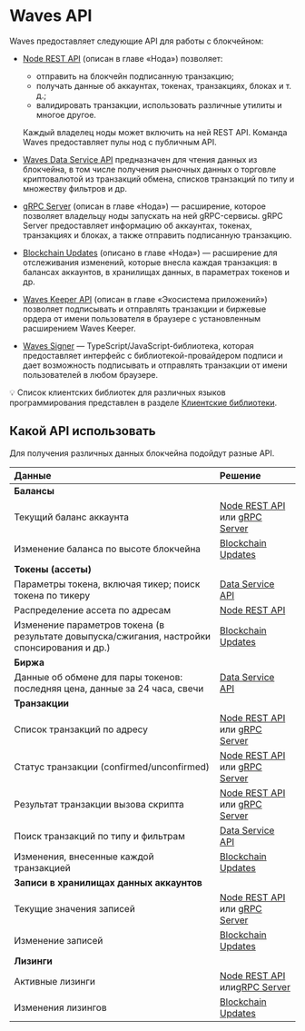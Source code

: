 # Waves API

Waves предоставляет следующие API для работы с блокчейном:

* [Node REST API](/ru/waves-node/node-api/) (описан в главе «Нода») позволяет:
   * отправить на блокчейн подписанную транзакцию;
   * получать данные об аккаунтах, токенах, транзакциях, блоках и т. д.;
   * валидировать транзакции, использовать различные утилиты и многое другое.

   Каждый владелец ноды может включить на ней REST API. Команда Waves предоставляет пулы нод с публичным API.

* [Waves Data Service API](/ru/building-apps/waves-api-and-sdk/waves-data-service-api) предназначен для чтения данных из блокчейна, в том числе получения рыночных данных о торговле криптовалютой из транзакций обмена, списков транзакций по типу и множеству фильтров и др.

* [gRPC Server](/ru/waves-node/extensions/grpc-server/) (описан в главе «Нода») — расширение, которое позволяет владельцу ноды запускать на ней gRPC-сервисы. gRPC Server предоставляет информацию об аккаунтах, токенах, транзакциях и блоках, а также отправить подписанную транзакцию.

* [Blockchain Updates](/ru/waves-node/extensions/blockchain-updates) (описано в главе «Нода») — расширение для отслеживания изменений, которые внесла каждая транзакция: в балансах аккаунтов, в хранилищах данных, в параметрах токенов и др.

* [Waves Keeper API](/ru/ecosystem/waves-keeper/waves-keeper-api) (описан в главе «Экосистема приложений») позволяет подписывать и отправлять транзакции и биржевые ордера от имени пользователя в браузере с установленным расширением Waves Keeper.

* [Waves Signer](/ru/building-apps/waves-api-and-sdk/client-libraries/signer) — TypeScript/JavaScript-библиотека, которая предоставляет интерфейс с библиотекой-провайдером подписи и дает возможность подписывать и отправлять транзакции от имени пользователей в любом браузере.

:bulb: Список клиентских библиотек для различных языков программирования представлен в разделе [Клиентские библиотеки](/ru/building-apps/waves-api-and-sdk/client-libraries/).

## Какой API использовать

Для получения различных данных блокчейна подойдут разные API.

| Данные | Решение |
| :--- | :--- |
| **Балансы** | |
| Текущий баланс аккаунта | [Node REST API](/ru/waves-node/node-api/) или [gRPC Server](/ru/waves-node/extensions/grpc-server/) |
| Изменение баланса по высоте блокчейна | [Blockchain Updates](/ru/waves-node/extensions/blockchain-updates) |
| **Токены (ассеты)** | |
| Параметры токена, включая тикер; поиск токена по тикеру | [Data Service API](/ru/building-apps/waves-api-and-sdk/waves-data-service-api) |
| Распределение ассета по адресам | [Node REST API](/ru/waves-node/node-api/) |
| Изменение параметров токена (в результате довыпуска/сжигания, настройки спонсирования и др.) | [Blockchain Updates](/ru/waves-node/extensions/blockchain-updates) |
| **Биржа** | |
| Данные об обмене для пары токенов: последняя цена, данные за 24 часа, свечи | [Data Service API](/ru/building-apps/waves-api-and-sdk/waves-data-service-api) |
| **Транзакции** | |
| Список транзакций по адресу | [Node REST API](/ru/waves-node/node-api/) или [gRPC Server](/ru/waves-node/extensions/grpc-server/) |
| Статус транзакции (confirmed/unconfirmed) | [Node REST API](/ru/waves-node/node-api/) или [gRPC Server](/ru/waves-node/extensions/grpc-server/) |
| Результат транзакции вызова скрипта | [Node REST API](/ru/waves-node/node-api/) или [gRPC Server](/ru/waves-node/extensions/grpc-server/) |
| Поиск транзакций по типу и фильтрам | [Data Service API](/ru/building-apps/waves-api-and-sdk/waves-data-service-api) |
| Изменения, внесенные каждой транзакцией | [Blockchain Updates](/ru/waves-node/extensions/blockchain-updates) |
| **Записи в хранилищах данных аккаунтов** | |
| Текущие значения записей | [Node REST API](/ru/waves-node/node-api/) или [gRPC Server](/ru/waves-node/extensions/grpc-server/) |
| Изменение записей | [Blockchain Updates](/ru/waves-node/extensions/blockchain-updates) |
| **Лизинги** | |
| Активные лизинги | [Node REST API](/ru/waves-node/node-api/) или[gRPC Server](/ru/waves-node/extensions/grpc-server/) |
| Изменения лизингов | [Blockchain Updates](/ru/waves-node/extensions/blockchain-updates) |
